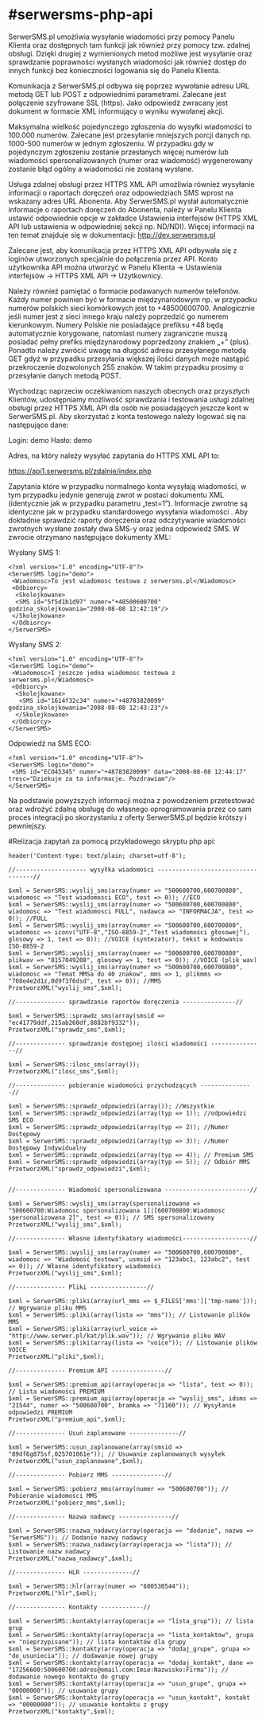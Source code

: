#serwersms-php-api
==========
SerwerSMS.pl umożliwia wysyłanie wiadomości przy pomocy Panelu Klienta oraz dostępnych tam funkcji jak również przy pomocy tzw. zdalnej obsługi. Dzięki drugiej z wymienionych metod możliwe jest wysyłanie oraz sprawdzanie poprawności wysłanych wiadomości jak również dostęp do innych funkcji bez konieczności logowania się do Panelu Klienta.

Komunikacja z SerwerSMS.pl odbywa się poprzez wywołanie adresu URL metodą GET lub POST z odpowiednimi parametrami. Zalecane jest połączenie szyfrowane SSL (https). Jako odpowiedź zwracany jest dokument w formacie XML informujący o wyniku wywołanej akcji. 

Maksymalna wielkość pojedynczego zgłoszenia do wysyłki wiadomości to 100.000 numerów. Zalecane jest przesyłanie mniejszych porcji danych np. 1000-500 numerów w jednym zgłoszeniu. W przypadku gdy w pojedynczym zgłoszeniu zostanie przesłanych więcej numerów lub wiadomości spersonalizowanych (numer oraz wiadomość) wygenerowany zostanie błąd ogólny a wiadomości nie zostaną wysłane.

Usługa zdalnej obsługi przez HTTPS XML API umożliwia również wysyłanie informacji o raportach doręczeń oraz odpowiedziach SMS wprost na wskazany adres URL Abonenta. Aby SerwerSMS.pl wysłał automatycznie informacje o raportach doręczeń do Abonenta, należy w Panelu Klienta ustawić odpowiednie opcje w zakładce Ustawienia interfejsów (HTTPS XML API lub ustawienia w odpowiedniej sekcji np. ND/NDI). Więcej informacji na ten temat znajduje się w dokumentacji: http://dev.serwersms.pl

Zalecane jest, aby komunikacja przez HTTPS XML API odbywała się z loginów utworzonych specjalnie do połączenia przez API. Konto użytkownika API można utworzyć w Panelu Klienta → Ustawienia interfejsów → HTTPS XML API → Użytkownicy.

Należy również pamiętać o formacie podawanych numerów telefonów. Każdy numer powinien być w formacie międzynarodowym np. w przypadku numerów polskich sieci komórkowych jest to +48500600700. Analogicznie jeśli numer jest z sieci innego kraju należy poprzedzić go numerem kierunkowym. Numery Polskie nie posiadające prefiksu +48 będą automatycznie korygowane, natomiast numery zagraniczne muszą posiadać pełny prefiks międzynarodowy poprzedzony znakiem „+” (plus). Ponadto należy zwrócić uwagę na długość adresu przesyłanego metodą GET gdyż w przypadku przesyłania większej ilości danych może nastąpić przekroczenie dozwolonych 255 znaków. W takim przypadku prosimy o przesyłanie danych metodą POST.

Wychodząc naprzeciw oczekiwaniom naszych obecnych oraz przyszłych Klientów, udostępniamy możliwość sprawdzania i testowania usługi zdalnej obsługi przez HTTPS XML API dla osób nie posiadających jeszcze kont w SerwerSMS.pl. Aby skorzystać z konta testowego należy logować się na następujące dane:

Login: demo
Hasło: demo

Adres, na który należy wysyłać zapytania do HTTPS XML API to:

https://api1.serwersms.pl/zdalnie/index.php

Zapytania które w przypadku normalnego konta wysyłają wiadomości, w tym przypadku jedynie generują zwrot w postaci dokumentu XML (identycznie jak w przypadku parametru „test=1”). Informacje zwrotne są identyczne jak w przypadku standardowego wysyłania wiadomości . Aby dokładnie sprawdzić raporty doręczenia oraz odczytywanie wiadomości zwrotnych wysłane zostały dwa SMS-y oraz jedna odpowiedź SMS. W zwrocie otrzymano następujące dokumenty XML:

Wysłany SMS 1:

    <?xml version="1.0" encoding="UTF-8"?>
    <SerwerSMS login="demo">
     <Wiadomosc>To jest wiadomosc testowa z serwersms.pl</Wiadomosc>
     <Odbiorcy>
      <Skolejkowane>
      <SMS id="5f5d1b1d97" numer="+48500600700" godzina_skolejkowania="2008-08-08 12:42:19"/>
     </Skolejkowane>
     </Odbiorcy>
    </SerwerSMS>

Wysłany SMS 2:

    <?xml version="1.0" encoding="UTF-8"?>
    <SerwerSMS login="demo">
     <Wiadomosc>I jeszcze jedna wiadomosc testowa z serwersms.pl</Wiadomosc>
     <Odbiorcy>
      <Skolejkowane>
       <SMS id="1614f32c34" numer="+48783820099" godzina_skolejkowania="2008-08-08 12:43:23"/>
      </Skolejkowane>
     </Odbiorcy>
    </SerwerSMS>

Odpowiedź na SMS ECO:

    <?xml version="1.0" encoding="UTF-8"?>
    <SerwerSMS login="demo">
     <SMS id="ECO45345" numer="+48783820099" data="2008-08-08 12:44:17" tresc="Dziekuje za ta informacje. Pozdrawiam"/>
    </SerwerSMS>

Na podstawie powyższych informacji można z powodzeniem przetestować oraz wdrożyć zdalną obsługę do własnego oprogramowania przez co sam proces integracji po skorzystaniu z oferty SerwerSMS.pl będzie krótszy i pewniejszy.


#Relizacja zapytań za pomocą przykładowego skryptu php api:

    header('Content-type: text/plain; charset=utf-8');
    
    //-------------------- wysyłka wiadomości -----------------------------------//
    
    $xml = SerwerSMS::wyslij_sms(array(numer => "500600700,600700800", wiadomosc => "Test wiadomosci ECO", test => 0)); //ECO
    $xml = SerwerSMS::wyslij_sms(array(numer => "500600700,600700800", wiadomosc => "Test wiadomosci FULL", nadawca => "INFORMACJA", test => 0)); //FULL
    $xml = SerwerSMS::wyslij_sms(array(numer => "500600700,600700800", wiadomosc => iconv("UTF-8","ISO-8859-2","Test wiadomości głosowej"), glosowy => 1, test => 0)); //VOICE (syntezator), tekst w kodowaniu ISO-8859-2
    $xml = SerwerSMS::wyslij_sms(array(numer => "500600700,600700800", plikwav => "8157049208", glosowy => 1, test => 0)); //VOICE (plik wav)
    $xml = SerwerSMS::wyslij_sms(array(numer => "500600700,600700800", wiadomosc => "Temat MMSa do 40 znakow", mms => 1, plikmms => "708e4e2d1z,0d9f3f6dsd", test => 0)); //MMS
    PrzetworzXML("wyslij_sms",$xml);
    
    //-------------- sprawdzanie raportów doręczenia ---------------//
    
    $xml = SerwerSMS::sprawdz_sms(array(smsid => "ec41779ddf,215ab260df,8882bf9332"));
    PrzetworzXML("sprawdz_sms",$xml);
    
    //-------------- sprawdzanie dostępnej ilości wiadomości ---------------//
    
    $xml = SerwerSMS::ilosc_sms(array());
    PrzetworzXML("ilosc_sms",$xml);
    
    //-------------- pobieranie wiadomości przychodzących ---------------//
    
    $xml = SerwerSMS::sprawdz_odpowiedzi(array()); //Wszystkie
    $xml = SerwerSMS::sprawdz_odpowiedzi(array(typ => 1)); //odpowiedzi SMS ECO
    $xml = SerwerSMS::sprawdz_odpowiedzi(array(typ => 2)); //Numer Dostępowy
    $xml = SerwerSMS::sprawdz_odpowiedzi(array(typ => 3)); //Numer Dostępowy Indywidualny
    $xml = SerwerSMS::sprawdz_odpowiedzi(array(typ => 4)); // Premium SMS
    $xml = SerwerSMS::sprawdz_odpowiedzi(array(typ => 5)); // Odbiór MMS
    PrzetworzXML("sprawdz_odpowiedzi",$xml);
    
    
    //-------------- Wiadomość spersonalizowana ------------------------//
    
    $xml = SerwerSMS::wyslij_sms(array(spersonalizowane => "500600700:Wiadomosc spersonalizowana 1]|[600700800:Wiadomosc spersonalizowana 2]", test => 0)); // SMS spersonalizowany
    PrzetworzXML("wyslij_sms",$xml);
    
    //-------------- Własne identyfikatory wiadomości-------------------//
    
    $xml = SerwerSMS::wyslij_sms(array(numer => "500600700,600700800", wiadomosc => "Wiadomość testowa", usmsid => "123abc1, 123abc2", test => 0)); // Własne identyfikatory wiadomości
    PrzetworzXML("wyslij_sms",$xml);
    
    //-------------- Pliki ----------------//
    
    $xml = SerwerSMS::pliki(array(url_mms => $_FILES['mms']['tmp-name'])); // Wgrywanie pliku MMS
    $xml = SerwerSMS::pliki(array(lista => "mms")); // Listowanie plików MMS
    $xml = SerwerSMS::pliki(array(url_voice => "http://www.serwer.pl/kat/plik.wav")); // Wgrywanie pliku WAV
    $xml = SerwerSMS::pliki(array(lista => "voice")); // Listowanie plików VOICE
    PrzetworzXML("pliki",$xml);
    
    //-------------- Premium API ---------------//
    
    $xml = SerwerSMS::premium_api(array(operacja => "lista", test => 0)); // Lista wiadomości PREMIUM
    $xml = SerwerSMS::premium_api(array(operacja => "wyslij_sms", idsms => "21544", numer => "500600700", bramka => "71160")); // Wysyłanie odpowiedzi PREMIUM
    PrzetworzXML("premium_api",$xml);
    
    //-------------- Usuń zaplanowane --------------//
    
    $xml = SerwerSMS::usun_zaplanowane(array(smsid => "89df6g875sf,025701861e")); // Usuwanie zaplanowanych wysyłek
    PrzetworzXML("usun_zaplanowane",$xml);
    
    //-------------- Pobierz MMS ---------------//
    
    $xml = SerwerSMS::pobierz_mms(array(numer => "500600700")); // Pobieranie wiadomości MMS
    PrzetworzXML("pobierz_mms",$xml);
    
    //-------------- Nazwa nadawcy ---------------//
    
    $xml = SerwerSMS::nazwa_nadawcy(array(operacja => "dodanie", nazwa => "SerwerSMS")); // Dodanie nazwy nadawcy
    $xml = SerwerSMS::nazwa_nadawcy(array(operacja => "lista")); // Listowanie nazw nadawcy
    PrzetworzXML("nazwa_nadawcy",$xml);
    
    //-------------- HLR --------------//
    
    $xml = SerwerSMS::hlr(array(numer => "600530544"));
    PrzetworzXML("hlr",$xml);
    
    //-------------- Kontakty ------------//
    
    $xml = SerwerSMS::kontakty(array(operacja => "lista_grup")); // lista grup
    $xml = SerwerSMS::kontakty(array(operacja => "lista_kontaktow", grupa => "nieprzypisane")); // lista kontaktów dla grupy
    $xml = SerwerSMS::kontakty(array(operacja => "dodaj_grupe", grupa => "do_usuniecia")); // dodawanie nowej grupy
    $xml = SerwerSMS::kontakty(array(operacja => "dodaj_kontakt", dane => "17256600:500600700:adres@email.com:Imie:Nazwisko:Firma")); // dodawanie nowego kontaktu do grupy
    $xml = SerwerSMS::kontakty(array(operacja => "usun_grupe", grupa => "00000000")); // usuwanie grupy
    $xml = SerwerSMS::kontakty(array(operacja => "usun_kontakt", kontakt => "00000000")); // usuwanie kontaktu z grupy
    PrzetworzXML("kontakty",$xml);
